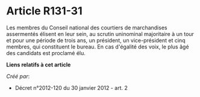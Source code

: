 # Article R131-31

Les membres du Conseil national des courtiers de marchandises assermentés élisent en leur sein, au scrutin uninominal
majoritaire à un tour et pour une période de trois ans, un président, un vice-président et cinq membres, qui constituent le
bureau. En cas d'égalité des voix, le plus âgé des candidats est proclamé élu.

**Liens relatifs à cet article**

_Créé par_:

  - Décret n°2012-120 du 30 janvier 2012 - art. 2
